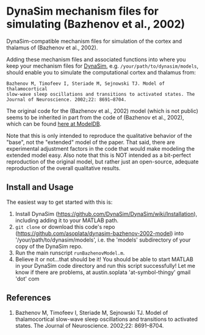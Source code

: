 # DynaSim mechanism files for simulating (Bazhenov et al., 2002)

 DynaSim-compatible mechanism files for simulation of the cortex and thalamus of
 (Bazhenov et al., 2002).

Adding these mechanism files and associated functions into where you keep your
mechanism files for [DynaSim](https://github.com/DynaSim/DynaSim), e.g.
`/your/path/to/dynasim/models`, should enable you to simulate the computational
cortex and thalamus from:

    Bazhenov M, Timofeev I, Steriade M, Sejnowski TJ. Model of thalamocortical
    slow-wave sleep oscillations and transitions to activated states. The
    Journal of Neuroscience. 2002;22: 8691–8704.

The original code for the (Bazhenov et al., 2002) model (which is not public)
seems to be inherited in part from the code of (Bazhenov et al., 2002), which
can be found [here at
ModelDB](https://senselab.med.yale.edu/ModelDB/ShowModel.cshtml?model=28189).

Note that this is only intended to reproduce the qualitative behavior of the
"base", not the "extended" model of the paper. That said, there are experimental
adjustment factors in the code that would make modeling the extended model easy.
Also note that this is NOT intended as a bit-perfect reproduction of the
original model, but rather just an open-source, adequate reproduction of the
overall qualitative results.

## Install and Usage

The easiest way to get started with this is:

1. Install DynaSim (https://github.com/DynaSim/DynaSim/wiki/Installation),
   including adding it to your MATLAB path.
2. `git clone` or download this code's repo
   (https://github.com/asoplata/dynasim-bazhenov-2002-model) into
   '/your/path/to/dynasim/models', i.e. the 'models' subdirectory of your
   copy of the DynaSim repo.
3. Run the main runscript `runBazhenovModel.m`.
4. Believe it or not...that should be it! You should be able to start MATLAB
   in your DynaSim code directory and run this script successfully!  Let me
   know if there are problems, at austin.soplata 'at-symbol-thingy' gmail
   'dot' com

## References

1. Bazhenov M, Timofeev I, Steriade M, Sejnowski TJ. Model of thalamocortical
   slow-wave sleep oscillations and transitions to activated states. The Journal
   of Neuroscience. 2002;22: 8691–8704.
